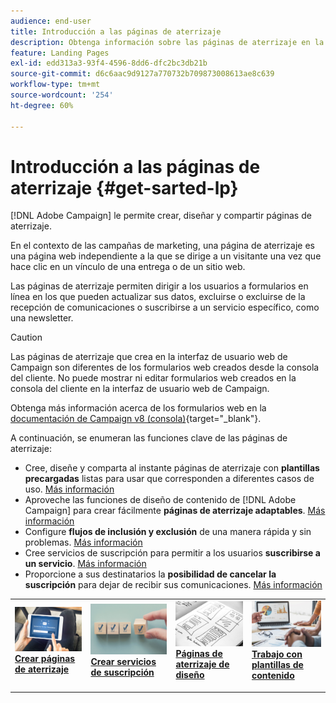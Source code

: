 ```yaml
---
audience: end-user
title: Introducción a las páginas de aterrizaje
description: Obtenga información sobre las páginas de aterrizaje en la web de Campaign
feature: Landing Pages
exl-id: edd313a3-93f4-4596-8dd6-dfc2bc3db21b
source-git-commit: d6c6aac9d9127a770732b709873008613ae8c639
workflow-type: tm+mt
source-wordcount: '254'
ht-degree: 60%

---
```


# Introducción a las páginas de aterrizaje {#get-sarted-lp}

[!DNL Adobe Campaign] le permite crear, diseñar y compartir páginas de aterrizaje.

En el contexto de las campañas de marketing, una página de aterrizaje es una página web independiente a la que se dirige a un visitante una vez que hace clic en un vínculo de una entrega o de un sitio web.

Las páginas de aterrizaje permiten dirigir a los usuarios a formularios en línea en los que pueden actualizar sus datos, excluirse o excluirse de la recepción de comunicaciones o suscribirse a un servicio específico, como una newsletter.

>[!CAUTION]
>
>Las páginas de aterrizaje que crea en la interfaz de usuario web de Campaign son diferentes de los formularios web creados desde la consola del cliente. No puede mostrar ni editar formularios web creados en la consola del cliente en la interfaz de usuario web de Campaign.
>
>Obtenga más información acerca de los formularios web en la [documentación de Campaign v8 (consola)](https://experienceleague.adobe.com/docs/campaign/campaign-v8/content/webapps.html?lang=es){target="_blank"}.

A continuación, se enumeran las funciones clave de las páginas de aterrizaje:

* Cree, diseñe y comparta al instante páginas de aterrizaje con **plantillas precargadas** listas para usar que corresponden a diferentes casos de uso. [Más información](create-lp.md)
* Aproveche las funciones de diseño de contenido de [!DNL Adobe Campaign] para crear fácilmente **páginas de aterrizaje adaptables**. [Más información](lp-content.md)
* Configure **flujos de inclusión y exclusión** de una manera rápida y sin problemas. [Más información](lp-use-cases.md)
* Cree servicios de suscripción para permitir a los usuarios **suscribirse a un servicio**. [Más información](lp-use-cases.md#lp-subscription)
* Proporcione a sus destinatarios la **posibilidad de cancelar la suscripción** para dejar de recibir sus comunicaciones. [Más información](lp-use-cases.md#lp-unsubscription)
  <!--Send a **confirmation email** upon opt-in or opt-out.-->

<table style="table-layout:fixed"><tr style="border: 0;">
<td>
<a href="create-lp.md">
<img alt="Creación de páginas de aterrizaje con plantillas rellenadas previamente" src="../assets/do-not-localize/lp-subscription.jpeg">
</a>
<div><a href="create-lp.md"><strong>Crear páginas de aterrizaje</strong>
</div>
<p>
</td>
<td>
<a href="../audience/manage-services.md">
<img alt="Configuración de servicios de suscripción para usuarios" src="../assets/do-not-localize/lp-list.jpg">
</a>
<div>
<a href="../audience/manage-services.md"><strong>Crear servicios de suscripción</strong></a>
</div>
<p></td>
<td>
<a href="lp-content.md">
<img alt="Diseño de páginas de aterrizaje adaptables" src="../assets/do-not-localize/lp-design.jpg">
</a>
<div>
<a href="lp-content.md"><strong>Páginas de aterrizaje de diseño</strong></a>
</div>
<p>
</td>
<td>
<a href="lp-templates.md">
<img alt="Trabajo con plantillas de contenido para páginas de aterrizaje" src="../assets/do-not-localize/lp-reporting.jpg">
</a>
<div>
<a href="lp-templates.md"><strong>Trabajo con plantillas de contenido</strong></a>
</div>
<p>
</td>
</tr></table>